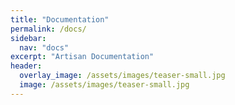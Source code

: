 ```yaml
---
title: "Documentation"
permalink: /docs/
sidebar:
  nav: "docs"
excerpt: "Artisan Documentation"
header:
  overlay_image: /assets/images/teaser-small.jpg
  image: /assets/images/teaser-small.jpg
---
```


